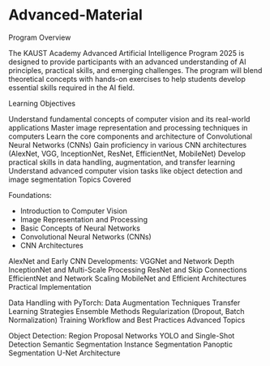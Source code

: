 # Advanced-Material
Program Overview

The KAUST Academy Advanced Artificial Intelligence Program 2025 is designed to provide participants with an advanced understanding of AI principles, practical skills, and emerging challenges. The program will blend theoretical concepts with hands-on exercises to help students develop essential skills required in the AI field.

Learning Objectives

Understand fundamental concepts of computer vision and its real-world applications
Master image representation and processing techniques in computers
Learn the core components and architecture of Convolutional Neural Networks (CNNs)
Gain proficiency in various CNN architectures (AlexNet, VGG, InceptionNet, ResNet, EfficientNet, MobileNet)
Develop practical skills in data handling, augmentation, and transfer learning
Understand advanced computer vision tasks like object detection and image segmentation
Topics Covered


Foundations:
- Introduction to Computer Vision
- Image Representation and Processing
- Basic Concepts of Neural Networks
- Convolutional Neural Networks (CNNs)
- CNN Architectures

AlexNet and Early CNN Developments:
VGGNet and Network Depth
InceptionNet and Multi-Scale Processing
ResNet and Skip Connections
EfficientNet and Network Scaling
MobileNet and Efficient Architectures
Practical Implementation

Data Handling with PyTorch:
Data Augmentation Techniques
Transfer Learning Strategies
Ensemble Methods
Regularization (Dropout, Batch Normalization)
Training Workflow and Best Practices
Advanced Topics

Object Detection:
Region Proposal Networks
YOLO and Single-Shot Detection
Semantic Segmentation
Instance Segmentation
Panoptic Segmentation
U-Net Architecture
